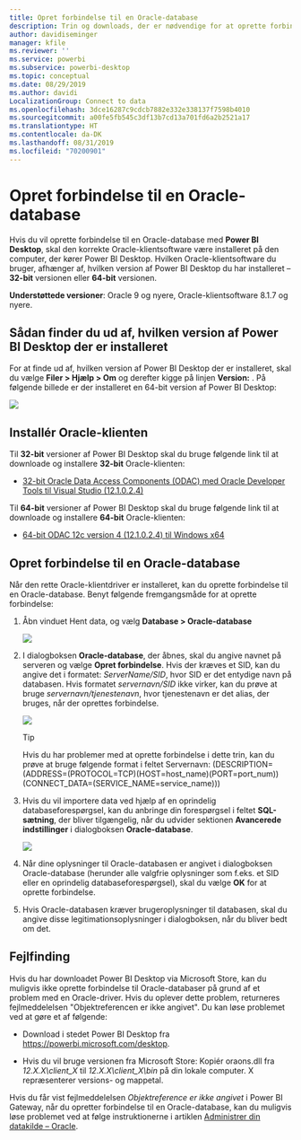 ```yaml
---
title: Opret forbindelse til en Oracle-database
description: Trin og downloads, der er nødvendige for at oprette forbindelse mellem Oracle og Power BI Desktop
author: davidiseminger
manager: kfile
ms.reviewer: ''
ms.service: powerbi
ms.subservice: powerbi-desktop
ms.topic: conceptual
ms.date: 08/29/2019
ms.author: davidi
LocalizationGroup: Connect to data
ms.openlocfilehash: 3dce16287c9cdcb7882e332e338137f7598b4010
ms.sourcegitcommit: a00fe5fb545c3df13b7cd13a701fd6a2b2521a17
ms.translationtype: HT
ms.contentlocale: da-DK
ms.lasthandoff: 08/31/2019
ms.locfileid: "70200901"
---
```

# <a name="connect-to-an-oracle-database"></a>Opret forbindelse til en Oracle-database
Hvis du vil oprette forbindelse til en Oracle-database med **Power BI Desktop**, skal den korrekte Oracle-klientsoftware være installeret på den computer, der kører Power BI Desktop. Hvilken Oracle-klientsoftware du bruger, afhænger af, hvilken version af Power BI Desktop du har installeret – **32-bit** versionen eller **64-bit** versionen.

**Understøttede versioner**: Oracle 9 og nyere, Oracle-klientsoftware 8.1.7 og nyere.

## <a name="determining-which-version-of-power-bi-desktop-is-installed"></a>Sådan finder du ud af, hvilken version af Power BI Desktop der er installeret
For at finde ud af, hvilken version af Power BI Desktop der er installeret, skal du vælge **Filer > Hjælp > Om** og derefter kigge på linjen **Version:** . På følgende billede er der installeret en 64-bit version af Power BI Desktop:

![](media/desktop-connect-oracle-database/connect-oracle-database_1.png)

## <a name="installing-the-oracle-client"></a>Installér Oracle-klienten
Til **32-bit** versioner af Power BI Desktop skal du bruge følgende link til at downloade og installere **32-bit** Oracle-klienten:

* [32-bit Oracle Data Access Components (ODAC) med Oracle Developer Tools til Visual Studio (12.1.0.2.4)](http://www.oracle.com/technetwork/topics/dotnet/utilsoft-086879.html)

Til **64-bit** versioner af Power BI Desktop skal du bruge følgende link til at downloade og installere **64-bit** Oracle-klienten:

* [64-bit ODAC 12c version 4 (12.1.0.2.4) til Windows x64](http://www.oracle.com/technetwork/database/windows/downloads/index-090165.html)

## <a name="connect-to-an-oracle-database"></a>Opret forbindelse til en Oracle-database
Når den rette Oracle-klientdriver er installeret, kan du oprette forbindelse til en Oracle-database. Benyt følgende fremgangsmåde for at oprette forbindelse:

1. Åbn vinduet Hent data, og vælg **Database > Oracle-database**
   
   ![](media/desktop-connect-oracle-database/connect-oracle-database_2.png)
2. I dialogboksen **Oracle-database**, der åbnes, skal du angive navnet på serveren og vælge **Opret forbindelse**. Hvis der kræves et SID, kan du angive det i formatet: *ServerName/SID*, hvor SID er det entydige navn på databasen. Hvis formatet *servernavn/SID* ikke virker, kan du prøve at bruge *servernavn/tjenestenavn*, hvor tjenestenavn er det alias, der bruges, når der oprettes forbindelse.


   ![](media/desktop-connect-oracle-database/connect-oracle-database_3.png)

   > [!TIP]
   > Hvis du har problemer med at oprette forbindelse i dette trin, kan du prøve at bruge følgende format i feltet Servernavn: (DESCRIPTION=(ADDRESS=(PROTOCOL=TCP)(HOST=host_name)(PORT=port_num))(CONNECT_DATA=(SERVICE_NAME=service_name)))
   
3. Hvis du vil importere data ved hjælp af en oprindelig databaseforespørgsel, kan du anbringe din forespørgsel i feltet **SQL-sætning**, der bliver tilgængelig, når du udvider sektionen **Avancerede indstillinger** i dialogboksen **Oracle-database**.
   
   ![](media/desktop-connect-oracle-database/connect-oracle-database_4.png)
4. Når dine oplysninger til Oracle-databasen er angivet i dialogboksen Oracle-database (herunder alle valgfrie oplysninger som f.eks. et SID eller en oprindelig databaseforespørgsel), skal du vælge **OK** for at oprette forbindelse.
5. Hvis Oracle-databasen kræver brugeroplysninger til databasen, skal du angive disse legitimationsoplysninger i dialogboksen, når du bliver bedt om det.


## <a name="troubleshooting"></a>Fejlfinding

Hvis du har downloadet Power BI Desktop via Microsoft Store, kan du muligvis ikke oprette forbindelse til Oracle-databaser på grund af et problem med en Oracle-driver. Hvis du oplever dette problem, returneres fejlmeddelelsen "Objektreferencen er ikke angivet". Du kan løse problemet ved at gøre et af følgende:

* Download i stedet Power BI Desktop fra https://powerbi.microsoft.com/desktop.

* Hvis du vil bruge versionen fra Microsoft Store: Kopiér oraons.dll fra _12.X.X\client_X_ til _12.X.X\client_X\bin_ på din lokale computer. X repræsenterer versions- og mappetal.

Hvis du får vist fejlmeddelelsen *Objektreference er ikke angivet* i Power BI Gateway, når du opretter forbindelse til en Oracle-database, kan du muligvis løse problemet ved at følge instruktionerne i artiklen [Administrer din datakilde – Oracle](service-gateway-onprem-manage-oracle.md).
